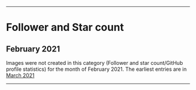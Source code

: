 
***

# Follower and Star count

## February 2021

Images were not created in this category (Follower and star count/GitHub profile statistics) for the month of February 2021. The earliest entries are in [March 2021](/GitHub/2021/Follower&StarCount/March/)

***
